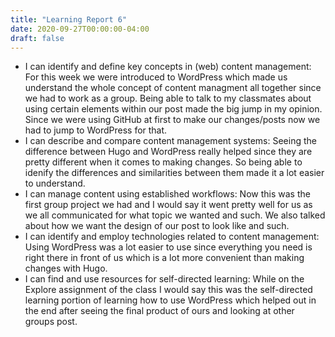 ```yaml
---
title: "Learning Report 6"
date: 2020-09-27T00:00:00-04:00
draft: false
---
```


* I can identify and define key concepts in (web) content management:
For this week we were introduced to WordPress which made us understand the whole concept of content managment all together since we had to work as a group. Being able to talk to my classmates about using certain elements within our post made the big jump in my opinion. Since we were using GitHub at first to make our changes/posts now we had to jump to WordPress for that.
* I can describe and compare content management systems:
Seeing the difference between Hugo and WordPress really helped since they are pretty different when it comes to making changes. So being able to idenify the differences and similarities between them made it a lot easier to understand.
* I can manage content using established workflows:
Now this was the first group project we had and I would say it went pretty well for us as we all communicated for what topic we wanted and such. We also talked about how we want the design of our post to look like and such. 
* I can identify and employ technologies related to content management:
Using WordPress was a lot easier to use since everything you need is right there in front of us which is a lot more convenient than making changes with Hugo.
* I can find and use resources for self-directed learning:
While on the Explore assignment of the class I would say this was the self-directed learning portion of learning how to use WordPress which helped out in the end after seeing the final product of ours and looking at other groups post.  
